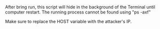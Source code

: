 After bring run, this script will hide in the background of the Terminal until computer restart.
The running process cannot be found using "ps -axf"

Make sure to replace the HOST variable with the attacker's IP.
